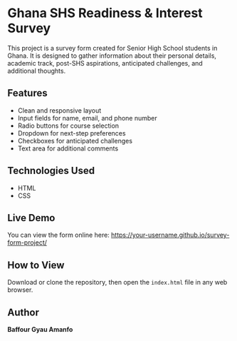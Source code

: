 # Ghana SHS Readiness & Interest Survey

This project is a survey form created for Senior High School students in Ghana. It is designed to gather information about their personal details, academic track, post-SHS aspirations, anticipated challenges, and additional thoughts.

## Features
- Clean and responsive layout
- Input fields for name, email, and phone number
- Radio buttons for course selection
- Dropdown for next-step preferences
- Checkboxes for anticipated challenges
- Text area for additional comments

## Technologies Used
- HTML
- CSS

## Live Demo
You can view the form online here:
https://your-username.github.io/survey-form-project/

## How to View
Download or clone the repository, then open the `index.html` file in any web browser.

## Author
**Baffour Gyau Amanfo**
